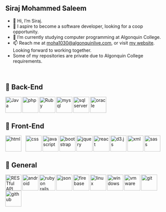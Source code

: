 ## Siraj Mohammed Saleem
- 👋 Hi, I’m Siraj.
- 👀 I aspire to become a software developer, looking for a coop opportunity.
- :school: I’m currently studying computer programming at Algonquin College.
- 📫 Reach me at moha1030@algonquinlive.com, or visit <a href="https://www.sirajsaleem.com">my website</a>. Looking forward to working together.
- Some of my repositories are private due to Algonquin College requirements.
<br/>

## :robot: Back-End

<img title="Java" align="left" alt="Java" width="50px" src="https://cdn.jsdelivr.net/gh/devicons/devicon/icons/java/java-original-wordmark.svg"/>
<img title="PHP" align="left" alt="php" width="50px" src="https://cdn.jsdelivr.net/gh/devicons/devicon/icons/php/php-original.svg"/>
<img title="Ruby" align="left" alt="Ruby" width="50px" src="https://cdn.jsdelivr.net/gh/devicons/devicon/icons/ruby/ruby-original.svg"/>
<img title="MySQL" align="left" alt="mysql" width="50px" src="https://cdn.jsdelivr.net/gh/devicons/devicon/icons/mysql/mysql-original-wordmark.svg"/>
<img title="Microfost SQL Server" align="left" alt="sql server" width="50px" src="https://sirajsaleem.com/images/portfolio/microsoft-sql-server-logo.png"/>
<img title="Oracle Server" alt="oracle" width="50px" src="https://sirajsaleem.com/images/portfolio/oracle.png"/>

<br>

## :robot: Front-End

<img title="HTML 5" align="left" alt="html" width="50px" style="padding-right:10px;" src="https://cdn.jsdelivr.net/gh/devicons/devicon/icons/html5/html5-original.svg"/>
<img title="CSS" align="left" alt="css" width="50px" src="https://cdn.jsdelivr.net/gh/devicons/devicon/icons/css3/css3-original.svg"/>
<img title="JavaScript" align="left" alt="javascript" width="50px" src="https://cdn.jsdelivr.net/gh/devicons/devicon/icons/javascript/javascript-original.svg"/>
<img title="Bootstrap" align="left" alt="bootstrap" width="50px" src="https://cdn.jsdelivr.net/gh/devicons/devicon/icons/bootstrap/bootstrap-original.svg"/>
<img title="jQuery" align="left" alt="jquery" width="50px" src="https://cdn.jsdelivr.net/gh/devicons/devicon/icons/jquery/jquery-original.svg"/>
<img title="React" align="left" alt="react" width="50px" src="https://cdn.jsdelivr.net/gh/devicons/devicon/icons/react/react-original.svg"/>
<img title="D3" align="left" alt="d3.js" width="50px" src="https://cdn.jsdelivr.net/gh/devicons/devicon/icons/d3js/d3js-original.svg"/>
<img title="XML" align="left" alt="xml" width="50px" src="https://sirajsaleem.com/images/portfolio/xml.png"/>
<img title="Sass" alt="sass" width="50px" src="https://cdn.jsdelivr.net/gh/devicons/devicon/icons/sass/sass-original.svg"/>

<br>

## :robot: General

<img title="RESTful API" align="left" alt="RESTful API" width="50px" src="https://sirajsaleem.com/images/portfolio/restful-api.png"/>
<img title="Android Development Kit" align="left" alt="android" width="50px" src="https://sirajsaleem.com/images/portfolio/androidstudio.svg"/>
<img title="Ruby on Rails" align="left" alt="ruby on rails" width="50px" src="https://cdn.jsdelivr.net/gh/devicons/devicon/icons/rails/rails-plain.svg"/>
<img title="JSON" align="left" alt="json" width="50px" src="https://sirajsaleem.com/images/portfolio/json.png"/>
<img title="Firebase Analytics" align="left" alt="firebase" width="50px" src="https://cdn.jsdelivr.net/gh/devicons/devicon/icons/firebase/firebase-plain.svg"/>
<img title="Linux" align="left" alt="linux" width="50px" src="https://sirajsaleem.com/images/portfolio/linux.svg"/>
<img title="Windows" align="left" alt="windows" width="50px" src="https://sirajsaleem.com/images/portfolio/windows.svg"/>
<img title="VMWare" align="left" alt="vmware" width="50px" src="https://sirajsaleem.com/images/portfolio/vmware.png"/>
<img title="Git" align="left" alt="git" width="50px" src="https://cdn.jsdelivr.net/gh/devicons/devicon/icons/git/git-original.svg"/>
<img title="GitHub" alt="github" width="50px" src="https://cdn.jsdelivr.net/gh/devicons/devicon/icons/github/github-original.svg"/>

<br/>
<!--
 ## :bar_chart: Stats

 ![Siraj's GitHub stats](https://github-readme-stats.vercel.app/api?username=sirajms5&show_icons=true&theme=gruvbox)
-->
<!---
sirajms5/sirajms5 is a ✨ special ✨ repository because its `README.md` (this file) appears on your GitHub profile.
You can click the Preview link to take a look at your changes.
--->
